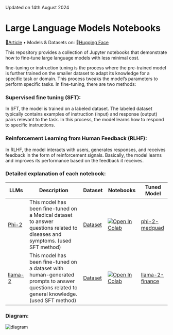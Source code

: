 Updated on 14th August 2024
# Large Language Models Notebooks
<p>
📝<a href="https://medium.com/@prasadmahamulkar/fine-tuning-phi-2-a-step-by-step-guide-e672e7f1d009">Article</a> • Models & Datasets on: 🤗<a href="https://huggingface.co/prsdm">Hugging Face</a>
</p>

This repository provides a collection of Jupyter notebooks that demonstrate how to fine-tune large language models with less minimal cost. 

fine-tuning or instruction tuning is the process where the pre-trained model is further trained on the smaller dataset to adapt its knowledge for a specific task or domain. This process tweaks the model’s parameters to perform specific tasks. In fine-tuning, there are two methods:

### Supervised fine tuning (SFT):
In SFT, the model is trained on a labeled dataset. The labeled dataset typically contains examples of instruction (input) and response (output) pairs relevant to the task. In this process, the model learns how to respond to specific instructions.

### Reinforcement Learning from Human Feedback (RLHF): 
In RLHF, the model interacts with users, generates responses, and receives feedback in the form of reinforcement signals. Basically, the model learns and improves its performance based on the feedback it receives.

### Detailed explanation of each notebook:

| LLMs                      | Description | Dataset | Notebooks | Tuned Model |
|---------------------------|-------------|---------|-----------|-------------|
| [Phi-2](https://huggingface.co/prsdm/phi-2-medquad) | This model has been fine-tuned on a Medical dataset to answer questions related to diseases and symptoms. (used SFT method) | [Dataset](https://huggingface.co/datasets/prsdm/MedQuad-phi2-1k) | [![Open In Colab](https://colab.research.google.com/assets/colab-badge.svg)](https://colab.research.google.com/github/prasadmahamulkar/Large-Language-Models/blob/main/Fine_tune_Phi_2_on_Google_Colab_.ipynb) | [phi-2-medquad](https://huggingface.co/prsdm/phi-2-medquad) |
| [llama-2](https://huggingface.co/prsdm/llama-2-finance) | This model has been fine-tuned on a dataset with human-generated prompts to answer questions related to general knowledge. (used SFT method) | [Dataset](https://huggingface.co/datasets/prsdm/finance-llama2-1k) | [![Open In Colab](https://colab.research.google.com/assets/colab-badge.svg)](https://colab.research.google.com/github/prasadmahamulkar/Large-Language-Models/blob/main/Fine_tune_llama_2_on_Colab.ipynb) | [llama-2-finance](https://huggingface.co/prsdm/llama-2-finance) |
 

### Diagram:

![diagram](https://github.com/user-attachments/assets/b84531b3-9935-4e2f-bd05-e0f88f95edb6)

